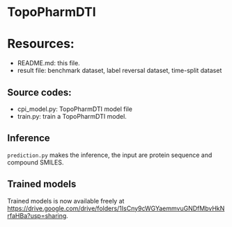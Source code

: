 # TopoPharmDTI

# Resources:

+ README.md: this file.
+ result file: benchmark dataset, label reversal dataset, time-split dataset

##  Source codes:
+ cpi_model.py: TopoPharmDTI model file
+ train.py: train a TopoPharmDTI model.


## Inference
`prediction.py` makes the inference, the input are protein sequence and compound SMILES. 

## Trained models
Trained models is now available freely at https://drive.google.com/drive/folders/1IsCny9cWGYaemmvuGNDfMbvHkNrfaHBa?usp=sharing.




